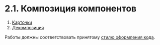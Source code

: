 # 2.1. Композиция компонентов

1. [Карточки](cards)
2. [Декомпозиция](decomposition)

Работы должны соответствовать принятому [стилю оформления кода](https://github.com/netology-code/codestyle).